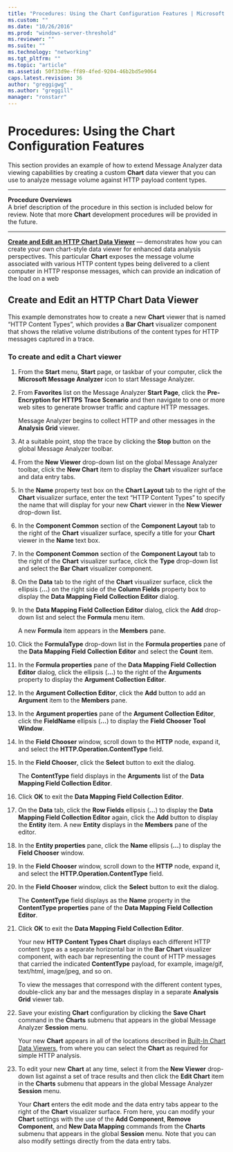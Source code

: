 ```yaml
---
title: "Procedures: Using the Chart Configuration Features | Microsoft Docs"
ms.custom: ""
ms.date: "10/26/2016"
ms.prod: "windows-server-threshold"
ms.reviewer: ""
ms.suite: ""
ms.technology: "networking"
ms.tgt_pltfrm: ""
ms.topic: "article"
ms.assetid: 50f33d9e-ff89-4fed-9204-46b2bd5e9064
caps.latest.revision: 36
author: "greggigwg"
ms.author: "greggill"
manager: "ronstarr"
---
```


# Procedures: Using the Chart Configuration Features

This section provides an example of how to extend Message Analyzer data
viewing capabilities by creating a custom **Chart** data viewer that you
can use to analyze message volume against HTTP payload content types.

---

**Procedure Overviews**  
A brief description of the procedure in this section is included below
for review. Note that more **Chart** development procedures will be
provided in the future.  

---

**[Create and Edit an HTTP Chart Data Viewer](#BKMK_CreateCharts)** —
demonstrates how you can create your own chart-style data viewer for
enhanced data analysis perspectives. This particular **Chart** exposes
the message volume associated with various HTTP content types being
delivered to a client computer in HTTP response messages, which can
provide an indication of the load on a web

## Create and Edit an HTTP Chart Data Viewer

This example demonstrates how to create a new **Chart** viewer that is
named “HTTP Content Types”, which provides a **Bar Chart** visualizer
component that shows the relative volume distributions of the content
types for HTTP messages captured in a
trace.

### To create and edit a Chart viewer

1. From the **Start** menu, **Start** page, or taskbar of your
    computer, click the **Microsoft Message Analyzer** icon to start
    Message Analyzer.
1. From **Favorites** list on the Message Analyzer **Start Page**,
    click the **Pre-Encryption for HTTPS** **Trace Scenario** and then
    navigate to one or more web sites to generate browser traffic and
    capture HTTP messages.
    
    Message Analyzer begins to collect HTTP and other messages in the
    **Analysis Grid** viewer.
1. At a suitable point, stop the trace by clicking the **Stop** button
    on the global Message Analyzer toolbar.
1. From the **New Viewer** drop-down list on the global Message
    Analyzer toolbar, click the **New Chart** item to display the
    **Chart** visualizer surface and data entry tabs.
1. In the **Name** property text box on the **Chart Layout** tab to the
    right of the **Chart** visualizer surface, enter the text “HTTP
    Content Types” to specify the name that will display for your new
    **Chart** viewer in the **New Viewer** drop-down list.
1. In the **Component Common** section of the **Component Layout** tab
    to the right of the **Chart** visualizer surface, specify a title
    for your **Chart** viewer in the **Name** text box.
1. In the **Component Common** section of the **Component Layout** tab
    to the right of the **Chart** visualizer surface, click the **Type**
    drop-down list and select the **Bar Chart** visualizer component.
1. On the **Data** tab to the right of the **Chart** visualizer
    surface, click the ellipsis (**…**) on the right side of the
    **Column Fields** property box to display the **Data Mapping Field
    Collection Editor** dialog.
1. In the **Data Mapping Field Collection Editor** dialog, click the
    **Add** drop-down list and select the **Formula** menu item.
    
    A new **Formula** item appears in the **Members** pane.
1. Click the **FormulaType** drop-down list in the **Formula
    properties** pane of the **Data Mapping Field Collection Editor**
    and select the **Count** item.
1. In the **Formula properties** pane of the **Data Mapping Field
    Collection Editor** dialog, click the ellipsis (**…**) to the right
    of the **Arguments** property to display the **Argument Collection
    Editor**.
1. In the **Argument Collection Editor**, click the **Add** button to
    add an **Argument** item to the **Members** pane.
1. In the **Argument properties** pane of the **Argument Collection
    Editor**, click the **FieldName** ellipsis (**…**) to display the
    **Field Chooser** **Tool Window**.
1. In the **Field Chooser** window, scroll down to the **HTTP** node,
    expand it, and select the **HTTP.Operation.ContentType** field.
1. In the **Field Chooser**, click the **Select** button to exit the
    dialog.
    
    The **ContentType** field displays in the **Arguments** list of the
    **Data Mapping Field Collection Editor**.
1. Click **OK** to exit the **Data Mapping Field Collection Editor**.
1. On the **Data** tab, click the **Row Fields** ellipsis (**…**) to
    display the **Data Mapping Field Collection Editor** again, click
    the **Add** button to display the **Entity** item.
    A new **Entity** displays in the **Members** pane of the editor.
1. In the **Entity properties** pane, click the **Name** ellipsis
    (**…**) to display the **Field Chooser** window.
1. In the **Field Chooser** window, scroll down to the **HTTP** node,
    expand it, and select the **HTTP.Operation.ContentType** field.
1. In the **Field Chooser** window, click the **Select** button to exit
    the dialog.
    
    The **ContentType** field displays as the **Name** property in the
    **ContentType properties** pane of the **Data Mapping Field
    Collection Editor**.
1. Click **OK** to exit the **Data Mapping Field Collection Editor**.
    
    Your new **HTTP Content Types Chart** displays each different HTTP
    content type as a separate horizontal bar in the **Bar Chart**
    visualizer component, with each bar representing the count of HTTP
    messages that carried the indicated **ContentType** payload, for
    example, image/gif, text/html, image/jpeg, and so on.
  
    To view the messages that correspond with the different content
    types, double-click any bar and the messages display in a separate
    **Analysis Grid** viewer tab.
1. Save your existing **Chart** configuration by clicking the **Save
    Chart** command in the **Charts** submenu that appears in the global
    Message Analyzer **Session** menu.
  
    Your new **Chart** appears in all of the locations described in
    [Built-In Chart Data
    Viewers](https://technet.microsoft.com/en-us/library/dn281863.aspx#BKMK_Charts),
    from where you can select the **Chart** as required for simple HTTP
    analysis.
1. To edit your new **Chart** at any time, select it from the **New
    Viewer** drop-down list against a set of trace results and then
    click the **Edit Chart** item in the **Charts** submenu that appears
    in the global Message Analyzer **Session** menu.
    
    Your **Chart** enters the edit mode and the data entry tabs appear
    to the right of the **Chart** visualizer surface. From here, you can
    modify your **Chart** settings with the use of the **Add
    Component**, **Remove Component**, and **New Data Mapping** commands
    from the **Charts** submenu that appears in the global **Session**
    menu. Note that you can also modify settings directly from the data
    entry tabs.